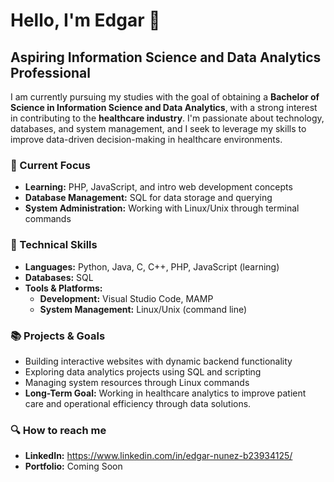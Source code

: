 # Hello, I'm Edgar 👋  
## Aspiring Information Science and Data Analytics Professional  

I am currently pursuing my studies with the goal of obtaining a **Bachelor of Science in Information Science and Data Analytics**, with a strong interest in contributing to the **healthcare industry**. I'm passionate about technology, databases, and system management, and I seek to leverage my skills to improve data-driven decision-making in healthcare environments.

### 🎯 Current Focus  
- **Learning:** PHP, JavaScript, and intro web development concepts  
- **Database Management:** SQL for data storage and querying  
- **System Administration:** Working with Linux/Unix through terminal commands  

### 🚀 Technical Skills  
- **Languages:** Python, Java, C, C++, PHP, JavaScript (learning)  
- **Databases:** SQL  
- **Tools & Platforms:**  
  - **Development:** Visual Studio Code, MAMP  
  - **System Management:** Linux/Unix (command line)  

### 📚 Projects & Goals  
- Building interactive websites with dynamic backend functionality  
- Exploring data analytics projects using SQL and scripting  
- Managing system resources through Linux commands  
- **Long-Term Goal:** Working in healthcare analytics to improve patient care and operational efficiency through data solutions.  

### 🔍 How to reach me  
- **LinkedIn:** https://www.linkedin.com/in/edgar-nunez-b23934125/
- **Portfolio:** Coming Soon  
